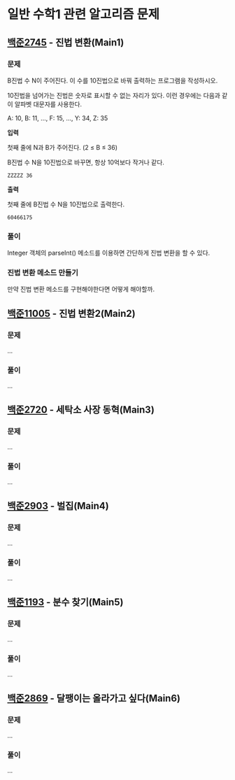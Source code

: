 # 일반 수학1 관련 알고리즘 문제
## [백준2745](https://www.acmicpc.net/problem/2745) - 진법 변환(Main1)
### 문제
B진법 수 N이 주어진다. 이 수를 10진법으로 바꿔 출력하는 프로그램을 작성하시오.

10진법을 넘어가는 진법은 숫자로 표시할 수 없는 자리가 있다. 이런 경우에는 다음과 같이 알파벳 대문자를 사용한다.

A: 10, B: 11, ..., F: 15, ..., Y: 34, Z: 35

**입력**

첫째 줄에 N과 B가 주어진다. (2 ≤ B ≤ 36)

B진법 수 N을 10진법으로 바꾸면, 항상 10억보다 작거나 같다.

```text
ZZZZZ 36
```

**출력**

첫째 줄에 B진법 수 N을 10진법으로 출력한다.

```text
60466175
```

### 풀이
Integer 객체의 parseInt() 메소드를 이용하면 간단하게 진법 변환을 할 수 있다.

### 진법 변환 메소드 만들기
만약 진법 변환 메소드를 구현해야한다면 어떻게 해야할까.



## [백준11005](https://www.acmicpc.net/problem/11005) - 진법 변환2(Main2)
### 문제
...

### 풀이
...

## [백준2720](https://www.acmicpc.net/problem/2720) - 세탁소 사장 동혁(Main3)
### 문제
...

### 풀이
...

## [백준2903](https://www.acmicpc.net/problem/2903) - 벌집(Main4)
### 문제
...

### 풀이
...

## [백준1193](https://www.acmicpc.net/problem/1193) - 분수 찾기(Main5)
### 문제
...

### 풀이
...

## [백준2869](https://www.acmicpc.net/problem/2869) - 달팽이는 올라가고 싶다(Main6)
### 문제
...

### 풀이
...
